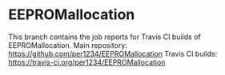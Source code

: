 EEPROMallocation
==========
This branch contains the job reports for Travis CI builds of EEPROMallocation.
Main repository: https://github.com/per1234/EEPROMallocation
Travis CI builds: https://travis-ci.org/per1234/EEPROMallocation
